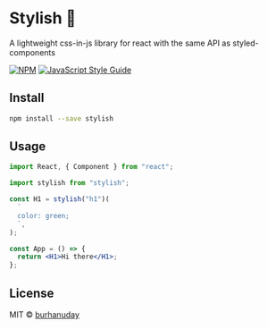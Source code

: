 # Stylish 💅

A lightweight css-in-js library for react with the same API as styled-components

[![NPM](https://img.shields.io/npm/v/stylish.svg)](https://www.npmjs.com/package/stylish) [![JavaScript Style Guide](https://img.shields.io/badge/code_style-standard-brightgreen.svg)](https://standardjs.com)

## Install

```bash
npm install --save stylish
```

## Usage

```jsx
import React, { Component } from "react";

import stylish from "stylish";

const H1 = stylish("h1")(
  `
  color: green;
  `,
);

const App = () => {
  return <H1>Hi there</H1>;
};
```

## License

MIT © [burhanuday](https://github.com/burhanuday)
